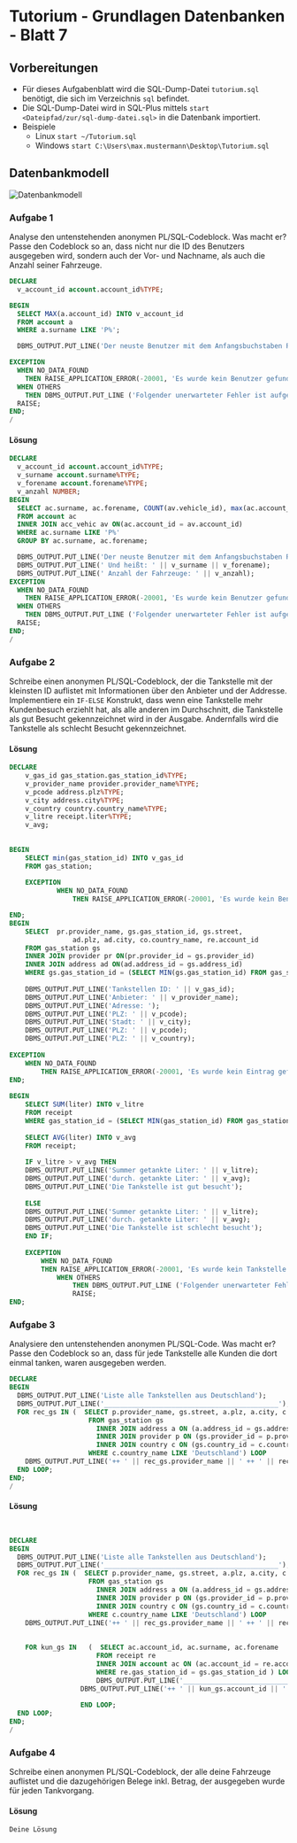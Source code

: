 # Tutorium - Grundlagen Datenbanken - Blatt 7

## Vorbereitungen
* Für dieses Aufgabenblatt wird die SQL-Dump-Datei `tutorium.sql` benötigt, die sich im Verzeichnis `sql` befindet.
* Die SQL-Dump-Datei wird in SQL-Plus mittels `start <Dateipfad/zur/sql-dump-datei.sql>` in die Datenbank importiert.
* Beispiele
  * Linux `start ~/Tutorium.sql`
  * Windows `start C:\Users\max.mustermann\Desktop\Tutorium.sql`

## Datenbankmodell
![Datenbankmodell](./img/datamodler_schema.png)

### Aufgabe 1

Analyse den untenstehenden anonymen PL/SQL-Codeblock. Was macht er?
Passe den Codeblock so an, dass nicht nur die ID des Benutzers ausgegeben wird, sondern auch der Vor- und Nachname, als auch die Anzahl seiner Fahrzeuge.

```sql
DECLARE
  v_account_id account.account_id%TYPE;

BEGIN
  SELECT MAX(a.account_id) INTO v_account_id
  FROM account a
  WHERE a.surname LIKE 'P%';

  DBMS_OUTPUT.PUT_LINE('Der neuste Benutzer mit dem Anfangsbuchstaben P im Nachnamen hat die ID ' || v_account_id);

EXCEPTION
  WHEN NO_DATA_FOUND
    THEN RAISE_APPLICATION_ERROR(-20001, 'Es wurde kein Benutzer gefunden');
  WHEN OTHERS
    THEN DBMS_OUTPUT.PUT_LINE ('Folgender unerwarteter Fehler ist aufgetreten: ');
  RAISE;
END;
/
```

#### Lösung
```sql
DECLARE
  v_account_id account.account_id%TYPE;
  v_surname account.surname%TYPE;
  v_forename account.forename%TYPE;
  v_anzahl NUMBER;
BEGIN
  SELECT ac.surname, ac.forename, COUNT(av.vehicle_id), max(ac.account_id) INTO v_account_id, v_surname, v_forename, v_anzahl
  FROM account ac
  INNER JOIN acc_vehic av ON(ac.account_id = av.account_id)
  WHERE ac.surname LIKE 'P%'
  GROUP BY ac.surname, ac.forename;

  DBMS_OUTPUT.PUT_LINE('Der neuste Benutzer mit dem Anfangsbuchstaben P im Nachnamen hat die ID ' || v_account_id);
  DBMS_OUTPUT.PUT_LINE(' Und heißt: ' || v_surname || v_forename);
  DBMS_OUTPUT.PUT_LINE(' Anzahl der Fahrzeuge: ' || v_anzahl);
EXCEPTION
  WHEN NO_DATA_FOUND
    THEN RAISE_APPLICATION_ERROR(-20001, 'Es wurde kein Benutzer gefunden');
  WHEN OTHERS
    THEN DBMS_OUTPUT.PUT_LINE ('Folgender unerwarteter Fehler ist aufgetreten: ');
  RAISE;
END;
/
```

### Aufgabe 2
Schreibe einen anonymen PL/SQL-Codeblock, der die Tankstelle mit der kleinsten ID auflistet mit Informationen über den Anbieter und der Addresse. Implementiere ein `IF-ELSE` Konstrukt, dass wenn eine Tankstelle mehr Kundenbesuch erziehlt hat, als alle anderen im Durchschnitt, die Tankstelle als gut Besucht gekennzeichnet wird in der Ausgabe. Andernfalls wird die Tankstelle als schlecht Besucht gekennzeichnet.

#### Lösung
```sql
DECLARE
	v_gas_id gas_station.gas_station_id%TYPE;
	v_provider_name provider.provider_name%TYPE;
	v_pcode address.plz%TYPE;
	v_city address.city%TYPE;
	v_country country.country_name%TYPE;
	v_litre receipt.liter%TYPE;
	v_avg;
	
	
BEGIN
	SELECT min(gas_station_id) INTO v_gas_id
	FROM gas_station;
	
	EXCEPTION
			WHEN NO_DATA_FOUND
				THEN RAISE_APPLICATION_ERROR(-20001, 'Es wurde kein Benutzer gefunden');

END;	
BEGIN
	SELECT 	pr.provider_name, gs.gas_station_id, gs.street, 
				ad.plz, ad.city, co.country_name, re.account_id
	FROM gas_station gs
	INNER JOIN provider pr ON(pr.provider_id = gs.provider_id)
	INNER JOIN address ad ON(ad.address_id = gs.address_id)
	WHERE gs.gas_station_id = (SELECT MIN(gs.gas_station_id) FROM gas_station);
		
	DBMS_OUTPUT.PUT_LINE('Tankstellen ID: ' || v_gas_id);
	DBMS_OUTPUT.PUT_LINE('Anbieter: ' || v_provider_name);
	DBMS_OUTPUT.PUT_LINE('Adresse: ');
	DBMS_OUTPUT.PUT_LINE('PLZ: ' || v_pcode);
	DBMS_OUTPUT.PUT_LINE('Stadt: ' || v_city);
	DBMS_OUTPUT.PUT_LINE('PLZ: ' || v_pcode);
	DBMS_OUTPUT.PUT_LINE('PLZ: ' || v_country);
	
EXCEPTION
	WHEN NO_DATA_FOUND
	    THEN RAISE_APPLICATION_ERROR(-20001, 'Es wurde kein Eintrag gefunden');
END; 
	
BEGIN
	SELECT SUM(liter) INTO v_litre
	FROM receipt
	WHERE gas_station_id = (SELECT MIN(gas_station_id) FROM gas_station);
		
	SELECT AVG(liter) INTO v_avg
	FROM receipt;
		
	IF v_litre > v_avg THEN 
	DBMS_OUTPUT.PUT_LINE('Summer getankte Liter: ' || v_litre);
	DBMS_OUTPUT.PUT_LINE('durch. getankte Liter: ' || v_avg);
	DBMS_OUTPUT.PUT_LINE('Die Tankstelle ist gut besucht');
	
	ELSE
	DBMS_OUTPUT.PUT_LINE('Summer getankte Liter: ' || v_litre);
	DBMS_OUTPUT.PUT_LINE('durch. getankte Liter: ' || v_avg);
	DBMS_OUTPUT.PUT_LINE('Die Tankstelle ist schlecht besucht');		
	END IF;
		
	EXCEPTION
		WHEN NO_DATA_FOUND
		THEN RAISE_APPLICATION_ERROR(-20001, 'Es wurde kein Tankstelle gefunden');
			WHEN OTHERS
		    	THEN DBMS_OUTPUT.PUT_LINE ('Folgender unerwarteter Fehler ist aufgetreten: ');
		  	  	RAISE;
END;


```

### Aufgabe 3
Analysiere den untenstehenden anonymen PL/SQL-Code. Was macht er?
Passe den Codeblock so an, dass für jede Tankstelle alle Kunden die dort einmal tanken, waren ausgegeben werden.

```sql
DECLARE
BEGIN
  DBMS_OUTPUT.PUT_LINE('Liste alle Tankstellen aus Deutschland');
  DBMS_OUTPUT.PUT_LINE('____________________________________________');
  FOR rec_gs IN (  SELECT p.provider_name, gs.street, a.plz, a.city, c.country_name
                    FROM gas_station gs
                      INNER JOIN address a ON (a.address_id = gs.address_id)
                      INNER JOIN provider p ON (gs.provider_id = p.provider_id)
                      INNER JOIN country c ON (gs.country_id = c.country_id)
                    WHERE c.country_name LIKE 'Deutschland') LOOP
    DBMS_OUTPUT.PUT_LINE('++ ' || rec_gs.provider_name || ' ++ ' || rec_gs.street || ' ++ ' || rec_gs.plz || ' ++ ' || rec_gs.city || ' ++ ' || rec_gs.country_name);
  END LOOP;
END;
/
```

#### Lösung
```sql


DECLARE
BEGIN
  DBMS_OUTPUT.PUT_LINE('Liste alle Tankstellen aus Deutschland');
  DBMS_OUTPUT.PUT_LINE('____________________________________________');
  FOR rec_gs IN (  SELECT p.provider_name, gs.street, a.plz, a.city, c.country_name
                    FROM gas_station gs
                      INNER JOIN address a ON (a.address_id = gs.address_id)
                      INNER JOIN provider p ON (gs.provider_id = p.provider_id)
                      INNER JOIN country c ON (gs.country_id = c.country_id)
                    WHERE c.country_name LIKE 'Deutschland') LOOP
    DBMS_OUTPUT.PUT_LINE('++ ' || rec_gs.provider_name || ' ++ ' || rec_gs.street || ' ++ ' || rec_gs.plz || ' ++ ' || rec_gs.city || ' ++ ' || rec_gs.country_name);
   
   
    FOR kun_gs IN	(  SELECT ac.account_id, ac.surname, ac.forename
                      FROM receipt re
					  INNER JOIN account ac ON (ac.account_id = re.account_id)
                      WHERE re.gas_station_id = gs.gas_station_id ) LOOP				  
					  DBMS_OUTPUT.PUT_LINE('____________________________________________');
				  DBMS_OUTPUT.PUT_LINE('++ ' || kun_gs.account_id || ' ++ ' || kun_gs.surname || ' ++ ' || kun_gs.forename );
				  
				  END LOOP;
  END LOOP;
END;
/


```

### Aufgabe 4
Schreibe einen anonymen PL/SQL-Codeblock, der alle deine Fahrzeuge auflistet und die dazugehörigen Belege inkl. Betrag, der ausgegeben wurde für jeden Tankvorgang.

#### Lösung
```sql
Deine Lösung
```
